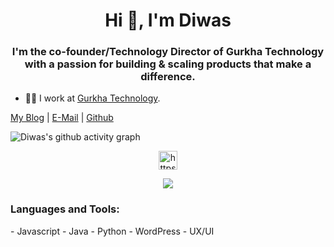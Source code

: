 <h1 align="center">Hi 👋, I'm Diwas</h1>
<h3 align="center">I'm the co-founder/Technology Director of Gurkha Technology with a passion for building & scaling products that make a difference. </h3>

- 👨‍💻 I work at [Gurkha Technology](https://gurkhatech.com/). 

[My Blog](http://pdiwas.com) | [E-Mail](mailto:diwaspandey@live.com) | [Github](https://github.com/diwas/)

![Diwas's github activity graph](https://activity-graph.herokuapp.com/graph?username=diwas&theme=dracula)

<p align="center">
<a href="https://www.linkedin.com/in/pdiwas/" target="blank"><img align="center" src="https://cdn.jsdelivr.net/npm/simple-icons@3.0.1/icons/linkedin.svg" alt="https://www.linkedin.com/in/piwas/" height="30" width="30" /></a>

</p>

<p align="center">
<img align="center" src="https://github-profile-trophy.vercel.app/?username=diwas&theme=flat&no-frame=true&margin-w=30&margin-h=20" />
</p>

<h3 align="left">Languages and Tools:</h3>
- Javascript
- Java
- Python
- WordPress
- UX/UI
<br><br>

